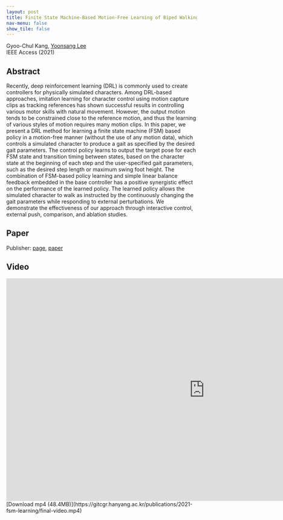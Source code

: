 ```yaml
---
layout: post
title: Finite State Machine-Based Motion-Free Learning of Biped Walking
nav-menu: false
show_tile: false
---
```


Gyoo-Chul Kang, [Yoonsang Lee](../people/yoonsang-lee.html)  
IEEE Access (2021)

## Abstract
Recently, deep reinforcement learning (DRL) is commonly used to create controllers for physically simulated characters. Among DRL-based approaches, imitation learning for character control using motion capture clips as tracking references has shown successful results in controlling various motor skills with natural movement. However, the output motion tends to be constrained close to the reference motion, and thus the learning of various styles of motion requires many motion clips. In this paper, we present a DRL method for learning a finite state machine (FSM) based policy in a motion-free manner (without the use of any motion data), which controls a simulated character to produce a gait as specified by the desired gait parameters. The control policy learns to output the target pose for each FSM state and transition timing between states, based on the character state at the beginning of each step and the user-specified gait parameters, such as the desired step length or maximum swing foot height. The combination of FSM-based policy learning and simple linear balance feedback embedded in the base controller has a positive synergistic effect on the performance of the learned policy. The learned policy allows the simulated character to walk as instructed by the continuously changing the gait parameters while responding to external perturbations. We demonstrate the effectiveness of our approach through interactive control, external push, comparison, and ablation studies.

## Paper
Publisher: [page](https://ieeexplore.ieee.org/document/9337805), [paper](https://ieeexplore.ieee.org/stamp/stamp.jsp?tp=&arnumber=9337805)

## Video 
<div id="iframe_container"> <div id="iframe">
<iframe width="1047" height="589" src="https://www.youtube.com/embed/jqgf-sHqCz0" frameborder="0" allow="accelerometer; autoplay; clipboard-write; encrypted-media; gyroscope; picture-in-picture" allowfullscreen></iframe>
</div></div>  
[Download mp4 (48.4MB)](https://gitcgr.hanyang.ac.kr/publications/2021-fsm-learning/final-video.mp4)

